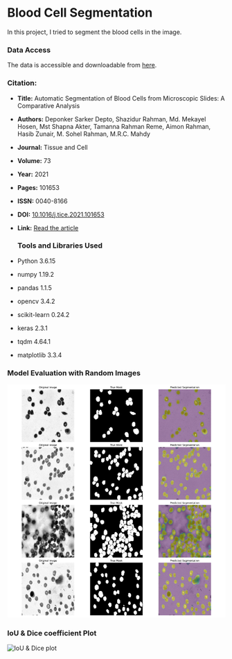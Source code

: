 # Blood Cell Segmentation
In this project, I tried to segment the blood cells in the image.
### Data Access
The data is accessible and downloadable from [here](https://www.kaggle.com/datasets/jeetblahiri/bccd-dataset-with-mask).
### Citation: 
- **Title:** Automatic Segmentation of Blood Cells from Microscopic Slides: A Comparative Analysis
- **Authors:** Deponker Sarker Depto, Shazidur Rahman, Md. Mekayel Hosen, Mst Shapna Akter, Tamanna Rahman Reme, Aimon Rahman, Hasib Zunair, M. Sohel Rahman, M.R.C. Mahdy
- **Journal:** Tissue and Cell
- **Volume:** 73
- **Year:** 2021
- **Pages:** 101653
- **ISSN:** 0040-8166
- **DOI:** [10.1016/j.tice.2021.101653](https://doi.org/10.1016/j.tice.2021.101653)
- **Link:** [Read the article](https://www.sciencedirect.com/science/article/pii/S0040816621001695)

  ### Tools and Libraries Used
- Python 3.6.15
- numpy 1.19.2
- pandas 1.1.5
- opencv 3.4.2
- scikit-learn 0.24.2
- keras 2.3.1
- tqdm 4.64.1
- matplotlib 3.3.4

### Model Evaluation with Random Images
![images](https://github.com/mohammadhosseinparsaei/Blood-Cell-Segmentation/blob/main/evaluation.png)
### IoU & Dice coefficient Plot
![IoU & Dice plot]()

